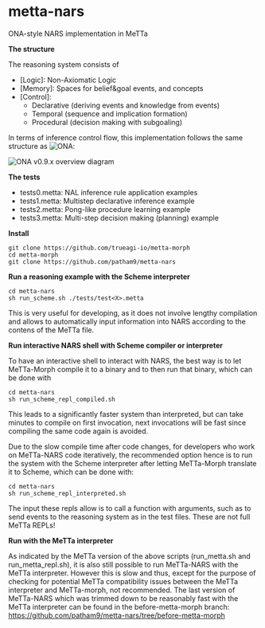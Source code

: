 # metta-nars
ONA-style NARS implementation in MeTTa

**The structure**

The reasoning system consists of
- [Logic]: Non-Axiomatic Logic
- [Memory]: Spaces for belief&goal events, and concepts
- [Control]:
    - Declarative (deriving events and knowledge from events)
    - Temporal (sequence and implication formation)
    - Procedural (decision making with subgoaling)
 
In terms of inference control flow, this implementation follows the same structure as ![ONA](https://github.com/opennars/OpenNARS-for-Applications):

![ONA v0.9.x overview diagram](https://user-images.githubusercontent.com/8284677/181041442-f497e4b6-5abe-43ac-8ba7-e75152a6b51f.png)


**The tests**

- tests0.metta: NAL inference rule application examples
- tests1.metta: Multistep declarative inference example
- tests2.metta: Pong-like procedure learning example
- tests3.metta: Multi-step decision making (planning) example

**Install**
```
git clone https://github.com/trueagi-io/metta-morph
cd metta-morph
git clone https://github.com/patham9/metta-nars
```

**Run a reasoning example with the Scheme interpreter**
```
cd metta-nars
sh run_scheme.sh ./tests/test<X>.metta
```
This is very useful for developing, as it does not involve lengthy compilation and allows to automatically input information into NARS according to the contens of the MeTTa file.

**Run interactive NARS shell with Scheme compiler or interpreter**

To have an interactive shell to interact with NARS, the best way is to let MeTTa-Morph compile it to a binary and to then run that binary, which can be done with
```
cd metta-nars
sh run_scheme_repl_compiled.sh
```
This leads to a significantly faster system than interpreted, but can take minutes to compile on first invocation, next invocations will be fast since compiling the same code again is avoided. 

Due to the slow compile time after code changes, for developers who work on MeTTa-NARS code iteratively, the recommended option hence is to run the system with the Scheme interpreter after letting MeTTa-Morph translate it to Scheme, which can be done with:
```
cd metta-nars
sh run_scheme_repl_interpreted.sh
```

The input these repls allow is to call a function with arguments, such as to send events to the reasoning system as in the test files. These are not full MeTTa REPLs!

**Run with the MeTTa interpreter**

As indicated by the MeTTa version of the above scripts (run_metta.sh and run_metta_repl.sh), it is also still possible to run MeTTa-NARS with the MeTTa interpreter. However this is slow and thus, except for the purpose of checking for potential MeTTa compatibility issues between the MeTTa interpreter and MeTTa-morph, not recommended. The last version of MeTTa-NARS which was trimmed down to be reasonably fast with the MeTTa interpreter can be found in the before-metta-morph branch:
https://github.com/patham9/metta-nars/tree/before-metta-morph
